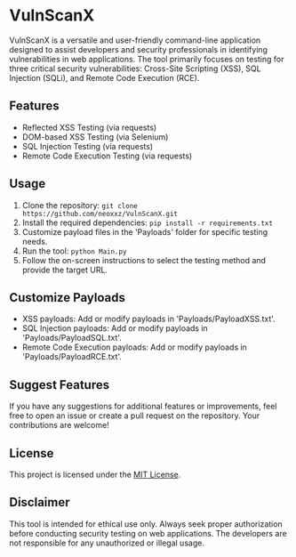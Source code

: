 # VulnScanX

VulnScanX is a versatile and user-friendly command-line application designed to assist developers and security professionals in identifying vulnerabilities in web applications. The tool primarily focuses on testing for three critical security vulnerabilities: Cross-Site Scripting (XSS), SQL Injection (SQLi), and Remote Code Execution (RCE).

## Features

- Reflected XSS Testing (via requests)
- DOM-based XSS Testing (via Selenium)
- SQL Injection Testing (via requests)
- Remote Code Execution Testing (via requests)

## Usage

1. Clone the repository: `git clone https://github.com/neoxxz/VulnScanX.git`
2. Install the required dependencies: `pip install -r requirements.txt`
3. Customize payload files in the 'Payloads' folder for specific testing needs.
4. Run the tool: `python Main.py`
5. Follow the on-screen instructions to select the testing method and provide the target URL.

## Customize Payloads

- XSS payloads: Add or modify payloads in 'Payloads/PayloadXSS.txt'.
- SQL Injection payloads: Add or modify payloads in 'Payloads/PayloadSQL.txt'.
- Remote Code Execution payloads: Add or modify payloads in 'Payloads/PayloadRCE.txt'.

## Suggest Features

If you have any suggestions for additional features or improvements, feel free to open an issue or create a pull request on the repository. Your contributions are welcome!

## License

This project is licensed under the [MIT License](https://github.com/neoxxz/VulnScanX/blob/main/LICENSE).

## Disclaimer

This tool is intended for ethical use only. Always seek proper authorization before conducting security testing on web applications. The developers are not responsible for any unauthorized or illegal usage.
